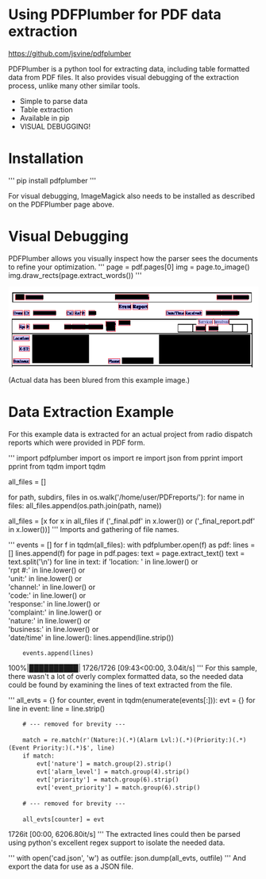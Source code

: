 # Using PDFPlumber for PDF data extraction

https://github.com/jsvine/pdfplumber

PDFPlumber is a python tool for extracting data, including table formatted data from PDF files. It also provides visual debugging of the extraction process, unlike many other similar tools.

  - Simple to parse data
  - Table extraction
  - Available in pip
  - VISUAL DEBUGGING!

# Installation

'''
pip install pdfplumber
'''

For visual debugging, ImageMagick also needs to be installed as described on the PDFPlumber page above.

# Visual Debugging

PDFPlumber allows you visually inspect how the parser sees the documents to refine your optimization.
'''
page = pdf.pages[0]
img = page.to_image()
img.draw_rects(page.extract_words())
'''

![](bmpsheet.bmp)

(Actual data has been blured from this example image.)

# Data Extraction Example

For this example data is extracted for an actual project from radio dispatch reports which were provided in PDF form.

'''
import pdfplumber
import os
import re
import json
from pprint import pprint
from tqdm import tqdm

all_files = []

for path, subdirs, files in os.walk('/home/user/PDFreports/'):
    for name in files:
        all_files.append(os.path.join(path, name))

all_files = [x for x in all_files if ('_final.pdf' in x.lower()) or ('_final_report.pdf' in x.lower())]
'''
Imports and gathering of file names.

'''
events = []
for f in tqdm(all_files):
    with pdfplumber.open(f) as pdf:
        lines = []
        lines.append(f)
        for page in pdf.pages:
            text = page.extract_text()
            text = text.split('\n')
            for line in text:
                if 'location: ' in line.lower() or \
                'rpt #:' in line.lower() or \
                'unit:' in line.lower() or \
                'channel:' in line.lower() or \
                'code:' in line.lower() or \
                'response:' in line.lower() or \
                'complaint:' in line.lower() or \
                'nature:' in line.lower() or \
                'business:' in line.lower() or \
                'date/time' in line.lower():
                    lines.append(line.strip())

        events.append(lines)

100%|██████████| 1726/1726 [09:43<00:00,  3.04it/s]
'''
For this sample, there wasn't a lot of overly complex formatted data, so the needed data could be found by examining the lines of text extracted from the file.

'''
all_evts = {}
for counter, event in tqdm(enumerate(events[:])):
    evt = {}
    for line in event:
        line = line.strip()

        # --- removed for brevity ---

        match = re.match(r'(Nature:)(.*)(Alarm Lvl:)(.*)(Priority:)(.*)(Event Priority:)(.*)$', line)
        if match:
            evt['nature'] = match.group(2).strip()
            evt['alarm_level'] = match.group(4).strip()
            evt['priority'] = match.group(6).strip()
            evt['event_priority'] = match.group(6).strip()

        # --- removed for brevity ---

        all_evts[counter] = evt

1726it [00:00, 6206.80it/s]
'''
The extracted lines could then be parsed using python's excellent regex support to isolate the needed data.

'''
with open('cad.json', 'w') as outfile:
    json.dump(all_evts, outfile)
'''
And export the data for use as a JSON file.
